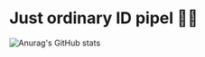 # Just ordinary ID pipel 👋🏻

![Anurag's GitHub stats](https://github-readme-stats.vercel.app/api?username=KDEFFALT&show_icons=true&theme=dark)
